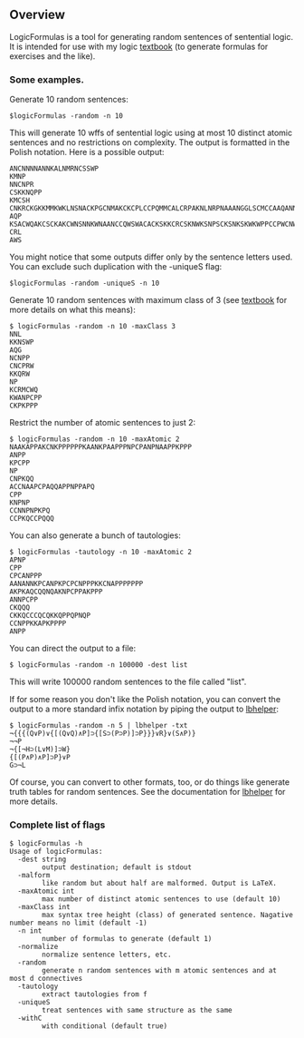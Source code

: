 ## Overview

LogicFormulas is a tool for generating random sentences of sentential logic. It is intended for use with my logic [textbook](https://github.com/adamay909/logicbook) (to generate formulas for exercises and the like).

### Some examples.

Generate 10 random sentences:

	$logicFormulas -random -n 10

This will generate 10 wffs of sentential logic using at most 10 distinct atomic sentences and no restrictions on complexity. The output is formatted in the Polish notation. Here is a possible output:

	ANCNNNNANNKALNMRNCSSWP
	KMNP
	NNCNPR
	CSKKNQPP
	KMCSH
	CNKRCKGKKMMKWKLNSNACKPGCNMAKCKCPLCCPQMMCALCRPAKNLNRPNAAANGGLSCMCCAAQANNMNKMKNAPMLANKSCCSNRAACCSPASNRGGNKPKNLNKWSCALQSKGCCAAKACLNLANKLGSRPPKNANRNGNCNAWSMNKCMCCKKGNRNKRSCAKAKAAGMLRCLARKKAGKANPLQGMLQMNMNNAQLAKCRRGL
	AQP
	KSACWQAKCSCKAKCWNSNNKWNAANCCQWSWACACKSKKCRCSKNWKSNPSCKSNKSKWKWPPCCPWCNWQCNRCAPWKPAPAPKSKSCAAKPKNPWPRANKCCCPQKCSKPCWSQSNNNRNKNQCQCNNANNQSRPQQWPRS
	CRL
	AWS

You might notice that some outputs differ only by the sentence letters used. You can exclude such duplication with the -uniqueS flag:

	$logicFormulas -random -uniqueS -n 10

Generate 10 random sentences with maximum class of 3 (see [textbook](https://github.com/adamay909/logicbook) for more details on what this means):

	$ logicFormulas -random -n 10 -maxClass 3
	NNL
	KKNSWP
	AQG
	NCNPP
	CNCPRW
	KKQRW
	NP
	KCRMCWQ
	KWANPCPP
	CKPKPPP

Restrict the number of atomic sentences to just 2:

	$ logicFormulas -random -n 10 -maxAtomic 2
	NAAKAPPAKCNKPPPPPPKAANKPAAPPPNPCPANPNAAPPKPPP
	ANPP
	KPCPP
	NP
	CNPKQQ
	ACCNAAPCPAQQAPPNPPAPQ
	CPP
	KNPNP
	CCNNPNPKPQ
	CCPKQCCPQQQ

You can also generate a bunch of tautologies:

	$ logicFormulas -tautology -n 10 -maxAtomic 2
	APNP
	CPP
	CPCANPPP
	AANANNKPCANPKPCPCNPPPKKCNAPPPPPPP
	AKPKAQCQQNQAKNPCPPAKPPP
	ANNPCPP
	CKQQQ
	CKKQCCCQCQKKQPPQPNQP
	CCNPPKKAPKPPPP
	ANPP

You can direct the output to a file:

	$ logicFormulas -random -n 100000 -dest list

This will write 100000 random sentences to the file called "list".

If for some reason you don't like the Polish notation, you can convert the output to a more standard infix notation by piping the output to [lbhelper](https://github.com/adamay909/logicTools/tree/main/lbhelper):

	$ logicFormulas -random -n 5 | lbhelper -txt
	¬{{{(Q∨P)∨{[(Q∨Q)∧P]⊃{[S⊃(P⊃P)]⊃P}}}∨R}∨(S∧P)}
	¬¬P
	¬{[¬H⊃(L∨M)]⊃W}
	{[(P∧P)∧P]⊃P}∨P
	G⊃¬L

Of course, you can convert to other formats, too, or do things like generate truth tables for random sentences. See the documentation for [lbhelper](https://github.com/adamay909/logicTools/tree/main/lbhelper) for more details.

### Complete list of flags

	$ logicFormulas -h
	Usage of logicFormulas:
	  -dest string
	    	output destination; default is stdout
	  -malform
	    	like random but about half are malformed. Output is LaTeX.
	  -maxAtomic int
	    	max number of distinct atomic sentences to use (default 10)
	  -maxClass int
	    	max syntax tree height (class) of generated sentence. Nagative number means no limit (default -1)
	  -n int
	    	number of formulas to generate (default 1)
	  -normalize
	    	normalize sentence letters, etc.
	  -random
	    	generate n random sentences with m atomic sentences and at most d connectives
	  -tautology
	    	extract tautologies from f
	  -uniqueS
	    	treat sentences with same structure as the same
	  -withC
	    	with conditional (default true)


